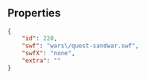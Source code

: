 # <no name available>

<no description available>

## Properties

```json
{
    "id": 220,
    "swf": "wars\/quest-sandwar.swf",
    "swfX": "none",
    "extra": ""
}
```

